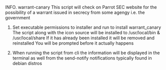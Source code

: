  INFO. warrant-canary
       This script will check on Parrot SEC website for the possibility of a warrant issued in secrecy
       from some agengy i.e. the government

 1. Set executable permissions to installer and run to install warrant_canary
    The script along with the icon source will be installed to /usr/local/bin & /usr/local/share
    If it has already been installed it will be removed and reinstalled
    You will be prompted before it actually happens

 2. When running the script from cli the information will be displayed in the terminal as
    well from the send-notify notifications typically found in debian distros
